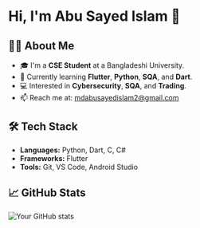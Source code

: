 # Hi, I'm Abu Sayed Islam 👋

## 🙋‍♂️ About Me
- 🎓 I'm a **CSE Student** at a Bangladeshi University.
- 🌱 Currently learning **Flutter**, **Python**, **SQA**, and **Dart**.
- 💻 Interested in **Cybersecurity**, **SQA**, and **Trading**.
- 📫 Reach me at: [mdabusayedislam2@gmail.com](mailto:mdabusayedislam2@gmail.com)

## 🛠️ Tech Stack
- **Languages:** Python, Dart, C, C#
- **Frameworks:** Flutter
- **Tools:** Git, VS Code, Android Studio

## 📈 GitHub Stats
![Your GitHub stats](https://github-readme-stats.vercel.app/api?username=sayed02-debug&show_icons=true&theme=radical)
